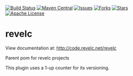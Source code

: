 <!--
  Licensed under the Apache License, Version 2.0 (the "License");
  you may not use this file except in compliance with the License.
  You may obtain a copy of the License at

      http://www.apache.org/licenses/LICENSE-2.0

  Unless required by applicable law or agreed to in writing, software
  distributed under the License is distributed on an "AS IS" BASIS,
  WITHOUT WARRANTIES OR CONDITIONS OF ANY KIND, either express or implied.
  See the License for the specific language governing permissions and
  limitations under the License.
-->

[![Build Status][ti]][tl] [![Maven Central][mi]][ml] [![Issues][ii]][il]
[![Forks][fi]][fl] [![Stars][si]][sl] [![Apache License][li]][ll]

revelc
======

View documentation at:
http://code.revelc.net/revelc

Parent pom for revelc projects

This plugin uses a 1-up counter for its versioning.

[ti]: https://travis-ci.org/revelc/revelc.svg?branch=master
[tl]: https://travis-ci.org/revelc/revelc
[mi]: https://maven-badges.herokuapp.com/maven-central/net.revelc.code/revelc/badge.svg
[ml]: https://maven-badges.herokuapp.com/maven-central/net.revelc.code/revelc
[ii]: https://img.shields.io/github/issues/revelc/revelc.svg
[il]: https://github.com/revelc/revelc/issues
[fi]: https://img.shields.io/github/forks/revelc/revelc.svg
[fl]: https://github.com/revelc/revelc/network
[si]: https://img.shields.io/github/stars/revelc/revelc.svg
[sl]: https://github.com/revelc/revelc/stargazers
[li]: http://img.shields.io/badge/license-ASL-blue.svg
[ll]: https://github.com/revelc/revelc/blob/master/license.txt
